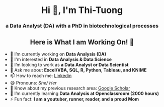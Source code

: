 <h1 align="center">Hi 👋, I'm Thi-Tuong</h1>
<h3 align="center">a Data Analyst (DA) with a PhD in biotechnological processes</h3>

<h2 align="center">Here is What I am Working On! 👋</h2>

- 🔭 I’m currently working on **Data Analysis (DA)**
- 📝 I'm interested in **Data Analysis & Data Science**
- 👯 I’m looking to work as **a Data Analyst or Data Scientist**
- 💬 Ask me about **Excel/VBA, SQL, R, Python, Tableau, and KNIME**
- 📫 How to reach me: [Linkedin](https://www.linkedin.com/in/thi-tuong-le/)
- 😄 Pronouns: *She/ Her*
- 📄 Know about my previous research area: [Google Scholar](https://scholar.google.fr/citations?user=i3I1IxwAAAAJ&hl=fr&oi=sra)
- 🌱 I’m currently learning **Data Analysis at Openclassroom (2000 hours)**
- ⚡ Fun fact: **I am a youtuber, runner, reader, and a proud Mom**
